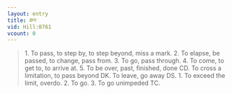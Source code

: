 ```yaml
---
layout: entry
title: ཐལ་
vid: Hill:0761
vcount: 0
---
```

> 1\. To pass, to step by, to step beyond, miss a mark\. 2\. To elapse, be passed, to change, pass from\. 3\. To go, pass through\. 4\. To come, to get to, to arrive at\. 5\. To be over, past, finished, done CD\. To cross a limitation, to pass beyond DK\. To leave, go away DS\. 1\. To exceed the limit, overdo\. 2\. To go\. 3\. To go unimpeded TC\.



